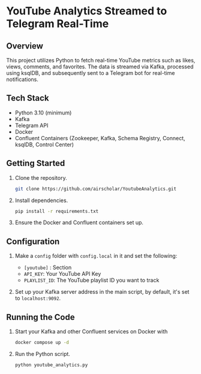 # YouTube Analytics Streamed to Telegram Real-Time

## Overview
This project utilizes Python to fetch real-time YouTube metrics such as likes, views, comments, and favorites. The data is streamed via Kafka, processed using ksqlDB, and subsequently sent to a Telegram bot for real-time notifications.

## Tech Stack

- Python 3.10 (minimum)
- Kafka
- Telegram API
- Docker
- Confluent Containers (Zookeeper, Kafka, Schema Registry, Connect, ksqlDB, Control Center)

## Getting Started

1. Clone the repository.
   ```bash
   git clone https://github.com/airscholar/YoutubeAnalytics.git
   ```

2. Install dependencies.
   ```bash
   pip install -r requirements.txt
   ```

3. Ensure the Docker and Confluent containers set up.

## Configuration

1. Make a `config` folder with `config.local` in it and set the following:
    - `[youtube]` : Section
    - `API_KEY`: Your YouTube API Key
    - `PLAYLIST_ID`: The YouTube playlist ID you want to track

2. Set up your Kafka server address in the main script, by default, it's set to `localhost:9092`.

## Running the Code

1. Start your Kafka and other Confluent services on Docker with
   ```bash
   docker compose up -d
   ``` 
2. Run the Python script.
    ```bash
    python youtube_analytics.py
    ```